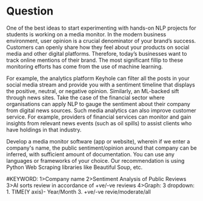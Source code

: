 # Question

One of the best ideas to start experimenting with hands-on NLP projects for students is working on a media monitor. In the modern business environment, user opinion is a crucial denominator of your brand’s success. Customers can openly share how they feel about your products on social media and other digital platforms. Therefore, today’s businesses want to track online mentions of their brand. The most significant fillip to these monitoring efforts has come from the use of machine learning. 

For example, the analytics platform Keyhole can filter all the posts in your social media stream and provide you with a sentiment timeline that displays the positive, neutral, or negative opinion. Similarly, an ML-backed sift through news sites. Take the case of the financial sector where organisations can apply NLP to gauge the sentiment about their company from digital news sources. 
Such media analytics can also improve customer service. For example, providers of financial services can monitor and gain insights from relevant news events (such as oil spills) to assist clients who have holdings in that industry. 


Develop a media monitor software (app or website), wherein if we enter a company's name, the public sentiment/opinion around that company can be inferred, with sufficient amount of documentation. 
You can use any languages or frameworks of your choice. Our recommendation is using Python Web Scraping libraries like Beautiful Soup, etc.

#KEYWORD:
1>Company name
2>Sentiment Analysis of Public Reviews
3>AI sorts review in accordance of +ve/-ve reviews
4>Graph:
    3 dropdown: 1. TIME(Y axis)- Year/Month
                3. +ve/-ve revie/moderate/all
